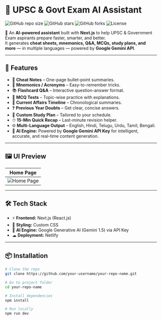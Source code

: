 # 🧠 UPSC & Govt Exam AI Assistant

![GitHub repo size](https://img.shields.io/github/repo-size/your-username/your-repo-name?color=ff69b4&style=for-the-badge)
![GitHub stars](https://img.shields.io/github/stars/your-username/your-repo-name?color=yellow&style=for-the-badge)
![GitHub forks](https://img.shields.io/github/forks/your-username/your-repo-name?color=blue&style=for-the-badge)
![License](https://img.shields.io/github/license/your-username/your-repo-name?color=brightgreen&style=for-the-badge)

🚀 An **AI-powered assistant** built with **Next.js** to help UPSC & Government Exam aspirants prepare faster, smarter, and better.  
It generates **cheat sheets, mnemonics, Q&A, MCQs, study plans, and more** — in multiple languages — powered by **Google Gemini API**.

---

## 🎯 Features

- 📝 **Cheat Notes** – One-page bullet-point summaries.
- 🔡 **Mnemonics / Acronyms** – Easy-to-remember tricks.
- 📚 **Flashcard Q&A** – Interactive question-answer format.
- 🧪 **MCQ Tests** – Topic-wise practice with explanations.
- 📰 **Current Affairs Timeline** – Chronological summaries.
- ❓ **Previous Year Doubts** – Get clear, concise answers.
- 📅 **Custom Study Plan** – Tailored to your schedule.
- ⏱ **15-Min Quick Recap** – Last-minute revision helper.
- 🌐 **Multi-Language Output** – English, Hindi, Telugu, Urdu, Tamil, Bengali.
- 🤖 **AI Engine:** Powered by **Google Gemini API Key** for intelligent, accurate, and real-time content generation.

---

## 🖼️ UI Preview

| Home Page |
|-----------|
| ![Home Page](https://via.placeholder.com/600x300?text=Home+Page) |

---

## 🛠️ Tech Stack

- ⚡ **Frontend:** Next.js (React.js)
- 🎨 **Styling:** Custom CSS
- 🤖 **AI Engine:** Google Generative AI (Gemini 1.5) via API Key
- ☁ **Deployment:** Netlify

---

## 📦 Installation

```bash
# Clone the repo
git clone https://github.com/your-username/your-repo-name.git

# Go to project folder
cd your-repo-name

# Install dependencies
npm install

# Run locally
npm run dev
